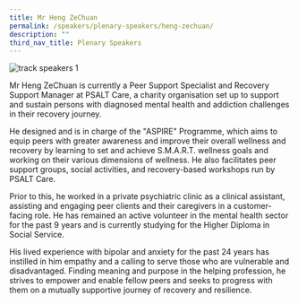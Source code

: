 ```yaml
---
title: Mr Heng ZeChuan
permalink: /speakers/plenary-speakers/heng-zechuan/
description: ""
third_nav_title: Plenary Speakers
---
```

<div style="display: flex; flex-wrap: wrap;">
  <div style="flex-basis: 100%; max-width: 100%;">
    <img alt="track speakers 1" src="/images/SpeakersPhoto/.png">
  </div>
</div>

Mr Heng ZeChuan is currently a Peer Support Specialist and Recovery Support Manager at PSALT Care, a charity organisation set up to support and sustain persons with diagnosed mental health and addiction challenges in their recovery journey.

He designed and is in charge of the "ASPIRE" Programme, which aims to equip peers with greater awareness and improve their overall wellness and recovery by learning to set and achieve S.M.A.R.T. wellness goals and working on their various dimensions of wellness. He also facilitates peer support groups, social activities, and recovery-based workshops run by PSALT Care.

Prior to this, he worked in a private psychiatric clinic as a clinical assistant, assisting and engaging peer clients and their caregivers in a customer-facing role. He has remained an active volunteer in the mental health sector for the past 9 years and is currently studying for the Higher Diploma in Social Service.

His lived experience with bipolar and anxiety for the past 24 years has instilled in him empathy and a calling to serve those who are vulnerable and disadvantaged. Finding meaning and purpose in the helping profession, he strives to empower and enable fellow peers and seeks to progress with them on a mutually supportive journey of recovery and resilience.
